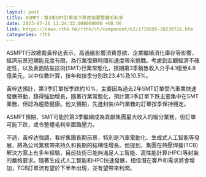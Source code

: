 ```yaml
---
layout: post
title: ASMPT：第3季SMT訂單或下跌而拖累整體毛利率
date: 2023-07-26 11:24:32.000000000 +08:00
link: https://news.rthk.hk/rthk/ch/component/k2/1710605-20230726.htm
categories: rthk
---
```


ASMPT行政總裁黃梓达表示，高通脹影響消費意欲、企業繼續消化庫存等影響，經濟前景短期能見度有限，為行業復蘇時間和速度帶來挑戰。考慮到宏觀經濟不確定性，以及表面貼裝技術(SMT)行業常態化，預期第3季銷售收入介乎4.1億至4.8億美元，以中位數計算，按年和按季分別跌23.4%及10.5%。

黃梓达預計，第3季訂單按季跌約10%，主要因為過去2年SMT訂單受汽車業快速發展帶動，錄得強勁增長，隨著行業常態化，預計第3季訂單下跌主要集中在SMT業務，但認為趨勢健康。他又預期，先進封裝(AP)業務的訂單按季保持穩定。

ASMPT預期，SMT可能於第3季繼續成為貢獻集團最大收入的細分業務，但訂單可能下跌，或令整體毛利率面臨壓力。

不過，黃梓达強調，看好集團長期前景，特別是汽車電動化、生成式人工智能等發展，將為公司業務帶來持久和長期的結構性增長。他提到，集團在熱壓焊接(TCB)解決方案上有多年經驗，目前技術已能夠滿足人工智能、高性能計算(HPC)等封裝的嚴格要求。隨著生成式人工智能和HPC快速發展，相信潛在客戶和需求將會增加，TCB訂單流有望於下半年出現，並有望帶來利潤。
